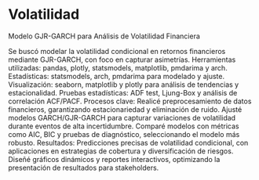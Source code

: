 # Volatilidad
Modelo GJR-GARCH para Análisis de Volatilidad Financiera

Se buscó modelar la volatilidad condicional en retornos financieros mediante GJR-GARCH, con foco en capturar asimetrías.
Herramientas utilizadas: pandas, plotly, statsmodels, matplotlib, pmdarima y arch.
Estadísticas: statsmodels, arch, pmdarima para modelado y ajuste.
Visualización: seaborn, matplotlib y plotly para análisis de tendencias y estacionalidad.
Pruebas estadísticas: ADF test, Ljung-Box y análisis de correlación ACF/PACF.
Procesos clave:
Realicé preprocesamiento de datos financieros, garantizando estacionariedad y eliminación de ruido.
Ajusté modelos GARCH/GJR-GARCH para capturar variaciones de volatilidad durante eventos de alta incertidumbre.
Comparé modelos con métricas como AIC, BIC y pruebas de diagnóstico, seleccionando el modelo más robusto.
Resultados:
Predicciones precisas de volatilidad condicional, con aplicaciones en estrategias de cobertura y diversificación de riesgos.
Diseñé gráficos dinámicos y reportes interactivos, optimizando la presentación de resultados para stakeholders.
